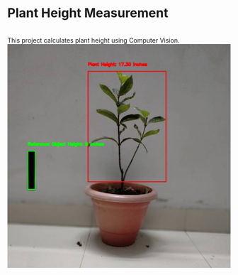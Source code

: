 # Plant Height Measurement
<br>
This project calculates plant height using Computer Vision.

<br>
<img src="https://github.com/tim3in/plant_height_measurement/blob/main/output_annotated_50.jpg?raw=true" width="600" >

<br><br>
